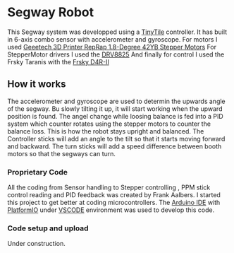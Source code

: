 # Segway Robot

This Segway system was developped using a [TinyTile](https://cdn.sparkfun.com/assets/home_page_posts/2/4/1/1/tinytile-product-brief-feb2017.pdf) controller. It has built in 6-axis combo sensor with
accelerometer and gyroscope.
For motors I used [Geeetech 3D Printer RepRap 1.8-Degree 42YB Stepper Motors](https://www.dx.com/p/geeetech-3d-printer-reprap-1-8-degree-anti-slip-42yb-stepper-motor-black-2049588.html#.Xr80BhNKi-s)
For StepperMotor drivers I used the [DRV8825](https://reprapworld.com/datasheets/datasheet%20drv8825.pdf)
And finally for control I used the Frsky Taranis with the [Frsky D4R-II](https://www.frsky-rc.com/product/d4r-ii/)

## How it works

The accelerometer and gyroscope are used to determin the upwards angle of the segway. Bu slowly tilting it up, it will start working when the upward position is found.
The angel change while loosing balance is fed into a PID system which counter rotates using the stepper motors to counter the balance loss. This is how the robot stays upright and balanced.
The Controller sticks will add an angle to the tilt so that it starts moving forward and backward. The turn sticks will add a speed difference between booth motors so that the segways can turn.

### Proprietary Code
All the coding from Sensor handling to Stepper controlling , PPM stick control reading and PID feedback was created by Frank Aalbers. I started this project to get better at coding microcontrollers. The [Arduino IDE](https://www.arduino.cc/en/Main/Software) with [PlatformIO](https://platformio.org/) under [VSCODE](https://code.visualstudio.com/) environment was used to develop this code.

### Code setup and upload

Under construction.

